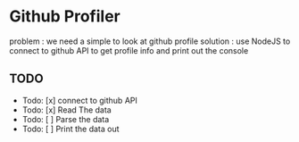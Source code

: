 # Github Profiler

problem : we need a simple to look at github profile
solution : use NodeJS to connect to github API to get profile info and print out the console

## TODO

* Todo: [x] connect to github API
* Todo: [x] Read The data
* Todo: [ ] Parse the data
* Todo: [ ] Print the data out 